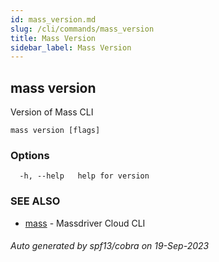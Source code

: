 ```yaml
---
id: mass_version.md
slug: /cli/commands/mass_version
title: Mass Version
sidebar_label: Mass Version
---
```

## mass version

Version of Mass CLI

```
mass version [flags]
```

### Options

```
  -h, --help   help for version
```

### SEE ALSO

* [mass](/cli/commands/mass)	 - Massdriver Cloud CLI

###### Auto generated by spf13/cobra on 19-Sep-2023
